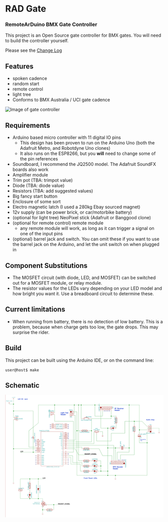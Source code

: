 # RAD Gate
### RemoteArDuino BMX Gate Controller

This project is an Open Source gate controller for BMX gates. You will need to build the controller yourself.

Please see the [Change Log](CHANGELOG.md)

## Features

- spoken cadence
- random start
- remote control
- light tree
- Conforms to BMX Australia / UCI gate cadence

![Image of gate controller](redgate.jpg)

## Requirements

- Arduino based micro controller with 11 digital IO pins
  - This design has been proven to run on the Arduino Uno (both the Adafruit Metro, and Robotdyne Uno clones)
  - It also runs on the ESP8266, but you **will** need to change some of the pin references
- Soundboard, I recommend the JQ2500 model. The Adafruit SoundFX boards also work
- Amplifier module
- Trim pot (TBA: trimpot value)
- Diode (TBA: diode value)
- Resistors (TBA: add suggested values)
- Big fancy start button
- Enclosure of some sort
- Electro magnetic latch (I used a 280kg Ebay sourced magnet)
- 12v supply (can be power brick, or car/motorbike battery)
- (optional for light tree) NeoPixel stick (Adafruit or Banggood clone)
- (optional for remote control) remote module
  - any remote module will work, as long as it can trigger a signal on one of the input pins
- (optional) barrel jack and switch. You can omit these if you want to use the barrel jack on the Arduino, and let the unit switch on when plugged in

## Component Substitutions

- The MOSFET circuit (with diode, LED, and MOSFET) can be switched out for a MOSFET module, or relay module.
- The resistor values for the LEDs vary depending on your LED model and how bright you want it. Use a breadboard circuit to determine these.

## Current limitations

- When running from battery, there is no detection of low battery. This is a problem, because when charge gets too low, the gate drops. This may surprise the rider.

## Build

This project can be built using the Arduino IDE, or on the command line:

````
user@host$ make
````

## Schematic

![Image of gate controller schematic](schematic.png)
